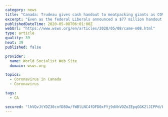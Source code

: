 ```yaml
---
category: news
title: "Canada: Trudeau gives cash handout to meatpacking giants as COVID-19 cases rise among workers"
excerpt: "Even as the federal Liberals announced a $77 million handout to major producers, new coronavirus outbreaks were exposed at meatpacking plants in Alberta and Quebec."
publishedDateTime: 2020-05-08T06:01:00Z
webUrl: "https://www.wsws.org/en/articles/2020/05/08/came-m08.html"
type: article
quality: 39
heat: 39
published: false

provider:
  name: World Socialist Web Site
  domain: wsws.org

topics:
  - Coronavirus in Canada
  - Coronavirus

tags:
  - CA

secured: "lhVQvJtYDZ30cnfD8Ow/fWBlLNC4fDFD0xFYj9dVhVOZoZEpqGGK2lJIPPd/FMos+YBMFQ2WVkaWllX5BrNoCeFuzPSv7toLHHefWrLzk/CfP7bPvtrwlabgFpYW+KfSAaIQnXq01vrDnjadMMgszwPZzEEdHtPNOmo0rL9PWxZ5ERDaa2SeuyI15Jyi3vIitpKppbQy43Ggp/k3t98EkTOXDMS7Ha41lePFMgfmCOfdSyqYw0Xi2JgOa3ClyM3BTomNOedqqqAIjY7Flb/eJQjAQD8GGGHhdwi0V4P7c1+X5h6zdNxGe+DHMACPO+oOp3GPggKtzQ3nyveY+GgZ633sjozrxRsJAccQ+9/NVb42JzluAmnG7QA7d+1jxa+wMXvCTiQlKyQt1gVX2vJUjc6yT7SDW0Sdd2t0Q1Tu/pV/YfGZJr+Cn/NVBfEOag3dW4aingKkM5g/fB66MebnH5U235/kzVS1TGtEi8NprMg=;cBm579m6kc05zzcRoBE2IQ=="
---
```


